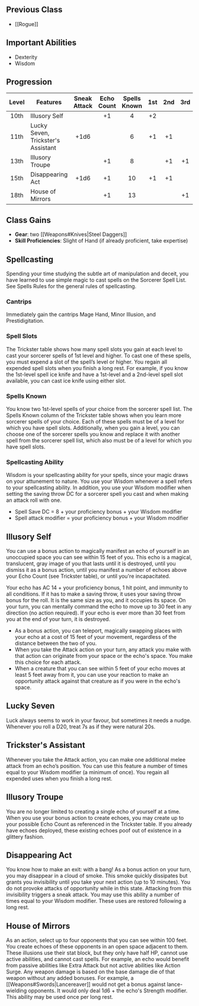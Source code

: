 ## Previous Class
- [[Rogue]]
## Important Abilities
- Dexterity
- Wisdom
## Progression
| Level | Features                               | Sneak Attack | Echo Count | Spells Known | 1st | 2nd | 3rd | 4th |
| :---: | -------------------------------------- | :----------: | :--------: | :----------: | :-: | :-: | :-: | --- |
| 10th  | Illusory Self                          |              |     +1     |      4       | +2  |     |     |     |
| 11th  | Lucky Seven, <br>Trickster's Assistant |     +1d6     |            |      6       | +1  | +1  |     |     |
| 13th  | Illusory Troupe                        |              |     +1     |      8       |     | +1  | +1  |     |
| 15th  | Disappearing Act                       |     +1d6     |     +1     |      10      | +1  | +1  |     | +1  |
| 18th  | House of Mirrors                       |              |     +1     |      13      |     |     | +1  | +1  |
## Class Gains
- **Gear**: two [[Weapons#Knives|Steel Daggers]]
- **Skill Proficiencies**: Slight of Hand (if already proficient, take expertise)
## Spellcasting
Spending your time studying the subtle art of manipulation and deceit, you have learned to use simple magic to cast spells on the Sorcerer Spell List. See Spells Rules for the general rules of spellcasting.
### Cantrips
Immediately gain the cantrips Mage Hand, Minor Illusion, and Prestidigitation.
### Spell Slots
The Trickster table shows how many spell slots you gain at each level to cast your sorcerer spells of 1st level and higher. To cast one of these spells, you must expend a slot of the spell’s level or higher. You regain all expended spell slots when you finish a long rest.
For example, if you know the 1st-level spell ice knife and have a 1st-level and a 2nd-level spell slot available, you can cast ice knife using either slot.
### Spells Known
You know two 1st-level spells of your choice from the sorcerer spell list.
The Spells Known column of the Trickster table shows when you learn more sorcerer spells of your choice. Each of these spells must be of a level for which you have spell slots. 
Additionally, when you gain a level, you can choose one of the sorcerer spells you know and replace it with another spell from the sorcerer spell list, which also must be of a level for which you have spell slots.
### Spellcasting Ability
Wisdom is your spellcasting ability for your spells, since your magic draws on your attunement to nature.
You use your Wisdom whenever a spell refers to your spellcasting ability. In addition, you use your Wisdom modifier when setting the saving throw DC for a sorcerer spell you cast and when making an attack roll with one. 
- Spell Save DC  =  8 + your proficiency bonus + your Wisdom modifier
- Spell attack modifier  =  your proficiency bonus + your Wisdom modifier
## Illusory Self
You can use a bonus action to magically manifest an echo of yourself in an unoccupied space you can see within 15 feet of you. This echo is a magical, translucent, gray image of you that lasts until it is destroyed, until you dismiss it as a bonus action, until you manifest a number of echoes above your Echo Count (see Trickster table), or until you're incapacitated. 

Your echo has AC 14 + your proficiency bonus, 1 hit point, and immunity to all conditions. If it has to make a saving throw, it uses your saving throw bonus for the roll. It is the same size as you, and it occupies its space. On your turn, you can mentally command the echo to move up to 30 feet in any direction (no action required). If your echo is ever more than 30 feet from you at the end of your turn, it is destroyed.

- As a bonus action, you can teleport, magically swapping places with your echo at a cost of 15 feet of your movement, regardless of the distance between the two of you.
- When you take the Attack action on your turn, any attack you make with that action can originate from your space or the echo's space. You make this choice for each attack.
- When a creature that you can see within 5 feet of your echo moves at least 5 feet away from it, you can use your reaction to make an opportunity attack against that creature as if you were in the echo's space.
## Lucky Seven
Luck always seems to work in your favour, but sometimes it needs a nudge.
Whenever you roll a D20, treat 7s as if they were natural 20s.
## Trickster's Assistant
Whenever you take the Attack action, you can make one additional melee attack from an echo’s position.
You can use this feature a number of times equal to your Wisdom modifier (a minimum of once). You regain all expended uses when you finish a long rest.
## Illusory Troupe
You are no longer limited to creating a single echo of yourself at a time. When you use your bonus action to create echoes, you may create up to your possible Echo Count as referenced in the Trickster table. 
If you already have echoes deployed, these existing echoes poof out of existence in a glittery fashion.
## Disappearing Act
You know how to make an exit: with a bang!
As a bonus action on your turn, you may disappear in a cloud of smoke. This smoke quickly dissipates but grants you invisibility until you take your next action (up to 10 minutes). 
You do not provoke attacks of opportunity while in this state. 
Attacking from this invisibility triggers a sneak attack. 
You may use this ability a number of times equal to your Wisdom modifier. These uses are restored following a long rest.
## House of Mirrors
As an action, select up to four opponents that you can see within 100 feet.
You create echoes of these opponents in an open space adjacent to them.
These illusions use their stat block, but they only have half HP, cannot use active abilities, and cannot cast spells. For example, an echo would benefit from passive abilities like Extra Attack but not active abilities like Action Surge.
Any weapon damage is based on the base damage die of that weapon without any added bonuses. For example, a [[Weapons#Swords|Lancereaver]] would not get a bonus against lance-wielding opponents. It would only deal 1d6 + the echo's Strength modifier.
This ability may be used once per long rest. 